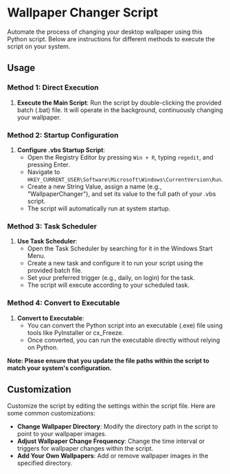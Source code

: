 # Wallpaper Changer Script

Automate the process of changing your desktop wallpaper using this Python script. Below are instructions for different methods to execute the script on your system.

## Usage

### Method 1: Direct Execution

1. **Execute the Main Script**: Run the script by double-clicking the provided batch (.bat) file. It will operate in the background, continuously changing your wallpaper.

### Method 2: Startup Configuration

1. **Configure .vbs Startup Script**:
   - Open the Registry Editor by pressing `Win + R`, typing `regedit`, and pressing Enter.
   - Navigate to `HKEY_CURRENT_USER\Software\Microsoft\Windows\CurrentVersion\Run`.
   - Create a new String Value, assign a name (e.g., "WallpaperChanger"), and set its value to the full path of your .vbs script.
   - The script will automatically run at system startup.

### Method 3: Task Scheduler

1. **Use Task Scheduler**:
   - Open the Task Scheduler by searching for it in the Windows Start Menu.
   - Create a new task and configure it to run your script using the provided batch file.
   - Set your preferred trigger (e.g., daily, on login) for the task.
   - The script will execute according to your scheduled task.

### Method 4: Convert to Executable

1. **Convert to Executable**:
   - You can convert the Python script into an executable (.exe) file using tools like PyInstaller or cx_Freeze.
   - Once converted, you can run the executable directly without relying on Python.

**Note: Please ensure that you update the file paths within the script to match your system's configuration.**

## Customization

Customize the script by editing the settings within the script file. Here are some common customizations:

- **Change Wallpaper Directory**: Modify the directory path in the script to point to your wallpaper images.
- **Adjust Wallpaper Change Frequency**: Change the time interval or triggers for wallpaper changes within the script.
- **Add Your Own Wallpapers**: Add or remove wallpaper images in the specified directory.

